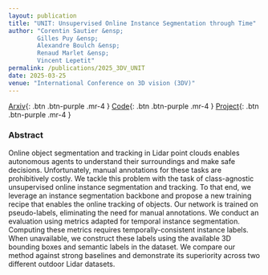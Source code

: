 ```yaml
---
layout: publication
title: "UNIT: Unsupervised Online Instance Segmentation through Time"
author: "Corentin Sautier &ensp;
        Gilles Puy &ensp;
        Alexandre Boulch &ensp;
        Renaud Marlet &ensp;
        Vincent Lepetit"
permalink: /publications/2025_3DV_UNIT
date: 2025-03-25
venue: "International Conference on 3D vision (3DV)"
---
```


[Arxiv](https://arxiv.org/abs/2409.07887){: .btn .btn-purple .mr-4 }
[Code](https://github.com/valeoai/UNIT){: .btn .btn-purple .mr-4 }
[Project](https://csautier.github.io/unit/){: .btn .btn-purple .mr-4 }

### Abstract

Online object segmentation and tracking in Lidar point clouds enables autonomous agents to understand their surroundings and make safe decisions. Unfortunately, manual annotations for these tasks are prohibitively costly. We tackle this problem with the task of class-agnostic unsupervised online instance segmentation and tracking. To that end, we leverage an instance segmentation backbone and propose a new training recipe that enables the online tracking of objects. Our network is trained on pseudo-labels, eliminating the need for manual annotations. We conduct an evaluation using metrics adapted for temporal instance segmentation. Computing these metrics requires temporally-consistent instance labels. When unavailable, we construct these labels using the available 3D bounding boxes and semantic labels in the dataset. We compare our method against strong baselines and demonstrate its superiority across two different outdoor Lidar datasets.

